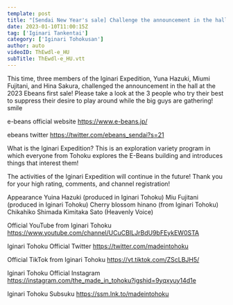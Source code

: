 ```yaml
---
template: post
title: "[Sendai New Year's sale] Challenge the announcement in the hall! [Iginari Expedition]"
date: 2023-01-10T11:00:15Z
tag: ['Iginari Tankentai']
category: ['Iginari Tohokusan']
author: auto 
videoID: ThEwdl-e_HU
subTitle: ThEwdl-e_HU.vtt
---
```

This time, three members of the Iginari Expedition, Yuna Hazuki, Miumi Fujitani, and Hina Sakura, challenged the announcement in the hall at the 2023 Ebeans first sale! Please take a look at the 3 people who try their best to suppress their desire to play around while the big guys are gathering! smile


e-beans official website
https://www.e-beans.jp/

ebeans twitter
https://twitter.com/ebeans_sendai?s=21


What is the Iginari Expedition?
This is an exploration variety program in which everyone from Tohoku explores the E-Beans building and introduces things that interest them!

The activities of the Iginari Expedition will continue in the future! Thank you for your high rating, comments, and channel registration!

Appearance
Yuina Hazuki (produced in Iginari Tohoku)
Miu Fujitani (produced in Iginari Tohoku)
Cherry blossom hinano (from Iginari Tohoku)
Chikahiko Shimada
Kimitaka Sato (Heavenly Voice)


Official YouTube from Iginari Tohoku
https://www.youtube.com/channel/UCuCBILJrBdU9bFEykEW0STA

Iginari Tohoku Official Twitter
https://twitter.com/madeintohoku

Official TikTok from Iginari Tohoku
https://vt.tiktok.com/ZScLBJH5/

Iginari Tohoku Official Instagram
https://instagram.com/the_made_in_tohoku?igshid=9yqxyuy14d1e

Iginari Tohoku Subsuku
https://ssm.lnk.to/madeintohoku
